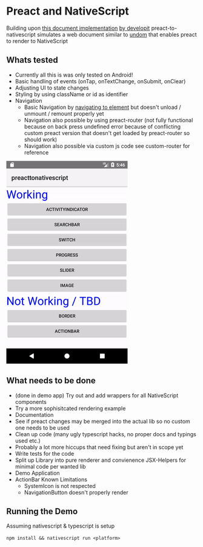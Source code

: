 # Preact and NativeScript

Building upon [this document implementation](https://github.com/staydecent/nativescript-preact/issues/4#issuecomment-323900569) [by developit](https://github.com/developit) preact-to-nativescript simulates a web document similar to [undom](https://github.com/developit/undom) that enables preact to render to NativeScript

## Whats tested
- Currently all this is was only tested on Android!
- Basic handling of events (onTap, onTextChange, onSubmit, onClear)
- Adjusting UI to state changes
- Styling by using className or id as identifier
- Navigation
  - Basic Navigation by [navigating to element](https://docs.nativescript.org/core-concepts/navigation#example-3--how-to-navigate-to-a-page-dynamically-created-via-code) but doesn't unload / unmount / remount properly yet
  - Navigation also possible by using preact-router (not fully functional because on back press undefined error because of conflicting custom preact version that doesn't get loaded by preact-router so should work)
  - Navigation also possible via custom js code see custom-router for reference

![Demo](https://github.com/Hizoul/proposal-for-preact-to-nativescript/raw/master/demo.gif)

## What needs to be done
- (done in demo app) Try out and add wrappers for all NativeScript components
- Try a more sophisitcated rendering example
- Documentation
- See if preact changes may be merged into the actual lib so no custom one needs to be used
- Clean up code (many ugly typescript hacks, no proper docs and typings used etc.)
- Probably a lot more hiccups that need fixing but aren't in scope yet
- Write tests for the code
- Split up Library into pure renderer and convienence JSX-Helpers for minimal code per wanted lib
- Demo Application
- ActionBar Known Limitations
  - SystemIcon is not respected
  - NavigationButton doesn't properly render

## Running the Demo
Assuming nativescript & typescript is setup

`npm install && nativescript run <platform>`
